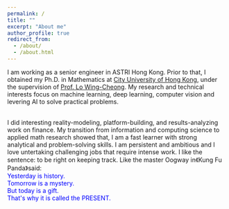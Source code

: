 ```yaml
---
permalink: /
title: ""
excerpt: "About me"
author_profile: true
redirect_from: 
  - /about/
  - /about.html
---
```


I am working as a senior engineer in ASTRI Hong Kong. Prior to that, I obtained my Ph.D. in Mathematics at [City University of Hong Kong](https://www.cityu.edu.hk/), under the supervision of [Prof. Lo Wing-Cheong](https://www.cityu.edu.hk/stfprofile/wingclo.htm). My research and technical interests focus on machine learning, deep learning, computer vision and levering AI to solve practical problems. <br> <br> 




I did interesting reality-modeling, platform-building, and results-analyzing work on finance. My transition from information and computing science to applied math research showed that, I am a fast learner with strong analytical and problem-solving skills. I am persistent and ambitious and I love untertaking challenging jobs that require intense work. I like the sentence: to be right on keeping track. Like the master Oogway in《Kung Fu Panda》said: <br>
<font color=Blue> Yesterday is history. <br>
Tomorrow is a mystery. <br>
But today is a gift. <br>
That's why it is called the PRESENT. </font>
